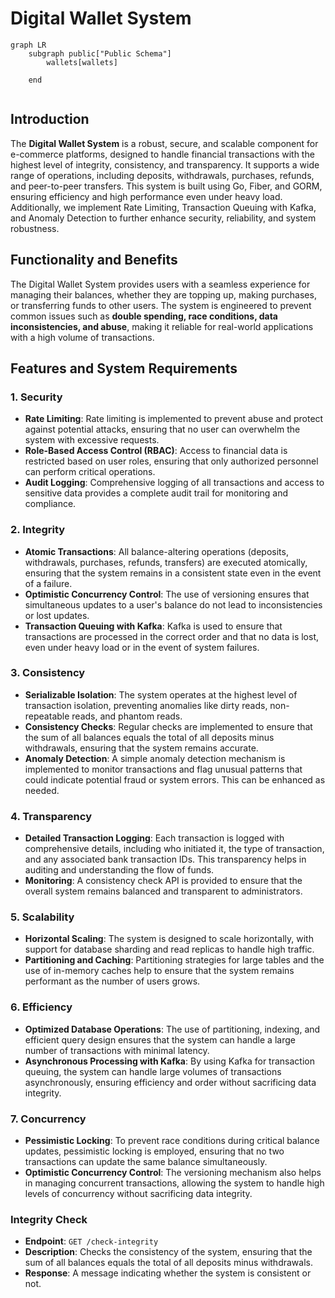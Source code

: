 # Digital Wallet System

```mermaid
graph LR
    subgraph public["Public Schema"]
        wallets[wallets]
        
    end
    
```

## Introduction

The **Digital Wallet System** is a robust, secure, and scalable component for e-commerce platforms, designed to handle financial transactions with the highest level of integrity, consistency, and transparency. It supports a wide range of operations, including deposits, withdrawals, purchases, refunds, and peer-to-peer transfers. This system is built using Go, Fiber, and GORM, ensuring efficiency and high performance even under heavy load. Additionally, we implement Rate Limiting, Transaction Queuing with Kafka, and Anomaly Detection to further enhance security, reliability, and system robustness.

## Functionality and Benefits

The Digital Wallet System provides users with a seamless experience for managing their balances, whether they are topping up, making purchases, or transferring funds to other users. The system is engineered to prevent common issues such as **double spending, race conditions, data inconsistencies, and abuse**, making it reliable for real-world applications with a high volume of transactions.

## Features and System Requirements

### 1. **Security**
- **Rate Limiting**: Rate limiting is implemented to prevent abuse and protect against potential attacks, ensuring that no user can overwhelm the system with excessive requests.
- **Role-Based Access Control (RBAC)**: Access to financial data is restricted based on user roles, ensuring that only authorized personnel can perform critical operations.
- **Audit Logging**: Comprehensive logging of all transactions and access to sensitive data provides a complete audit trail for monitoring and compliance.

### 2. **Integrity**
- **Atomic Transactions**: All balance-altering operations (deposits, withdrawals, purchases, refunds, transfers) are executed atomically, ensuring that the system remains in a consistent state even in the event of a failure.
- **Optimistic Concurrency Control**: The use of versioning ensures that simultaneous updates to a user's balance do not lead to inconsistencies or lost updates.
- **Transaction Queuing with Kafka**: Kafka is used to ensure that transactions are processed in the correct order and that no data is lost, even under heavy load or in the event of system failures.

### 3. **Consistency**
- **Serializable Isolation**: The system operates at the highest level of transaction isolation, preventing anomalies like dirty reads, non-repeatable reads, and phantom reads.
- **Consistency Checks**: Regular checks are implemented to ensure that the sum of all balances equals the total of all deposits minus withdrawals, ensuring that the system remains accurate.
- **Anomaly Detection**: A simple anomaly detection mechanism is implemented to monitor transactions and flag unusual patterns that could indicate potential fraud or system errors. This can be enhanced as needed.

### 4. **Transparency**
- **Detailed Transaction Logging**: Each transaction is logged with comprehensive details, including who initiated it, the type of transaction, and any associated bank transaction IDs. This transparency helps in auditing and understanding the flow of funds.
- **Monitoring**: A consistency check API is provided to ensure that the overall system remains balanced and transparent to administrators.

### 5. **Scalability**
- **Horizontal Scaling**: The system is designed to scale horizontally, with support for database sharding and read replicas to handle high traffic.
- **Partitioning and Caching**: Partitioning strategies for large tables and the use of in-memory caches help to ensure that the system remains performant as the number of users grows.

### 6. **Efficiency**
- **Optimized Database Operations**: The use of partitioning, indexing, and efficient query design ensures that the system can handle a large number of transactions with minimal latency.
- **Asynchronous Processing with Kafka**: By using Kafka for transaction queuing, the system can handle large volumes of transactions asynchronously, ensuring efficiency and order without sacrificing data integrity.

### 7. **Concurrency**
- **Pessimistic Locking**: To prevent race conditions during critical balance updates, pessimistic locking is employed, ensuring that no two transactions can update the same balance simultaneously.
- **Optimistic Concurrency Control**: The versioning mechanism also helps in managing concurrent transactions, allowing the system to handle high levels of concurrency without sacrificing data integrity.

### **Integrity Check**
- **Endpoint**: `GET /check-integrity`
- **Description**: Checks the consistency of the system, ensuring that the sum of all balances equals the total of all deposits minus withdrawals.
- **Response**: A message indicating whether the system is consistent or not.